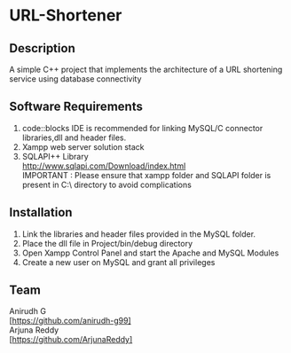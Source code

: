 # URL-Shortener
## Description
A simple C++ project that implements the architecture of a URL shortening service using database connectivity

## Software Requirements
1. code::blocks IDE is recommended for linking MySQL/C connector libraries,dll and header files.<br />
2. Xampp web server solution stack<br />
3. SQLAPI++ Library<br />
    http://www.sqlapi.com/Download/index.html<br />
IMPORTANT : Please ensure that xampp folder and SQLAPI folder is present in C:\ directory to avoid complications

## Installation
1. Link the libraries and header files provided in the MySQL folder.<br />
2. Place the dll file in Project/bin/debug directory<br />
3. Open Xampp Control Panel and start the Apache and MySQL Modules<br />
4. Create a new user on MySQL and grant all privileges<br />

## Team
Anirudh G<br />
[https://github.com/anirudh-g99]<br />
Arjuna Reddy<br />
[https://github.com/ArjunaReddy]<br />
